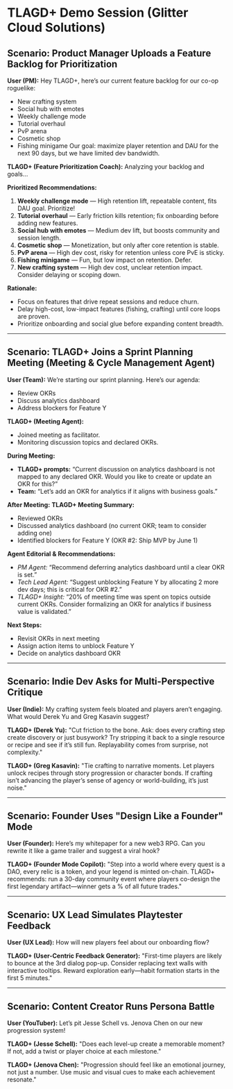 # TLAGD+ Demo Session (Glitter Cloud Solutions)

## Scenario: Product Manager Uploads a Feature Backlog for Prioritization

**User (PM):**
Hey TLAGD+, here’s our current feature backlog for our co-op roguelike:
- New crafting system
- Social hub with emotes
- Weekly challenge mode
- Tutorial overhaul
- PvP arena
- Cosmetic shop
- Fishing minigame
Our goal: maximize player retention and DAU for the next 90 days, but we have limited dev bandwidth.

**TLAGD+ (Feature Prioritization Coach):**
Analyzing your backlog and goals...

**Prioritized Recommendations:**
1. **Weekly challenge mode** — High retention lift, repeatable content, fits DAU goal. Prioritize!
2. **Tutorial overhaul** — Early friction kills retention; fix onboarding before adding new features.
3. **Social hub with emotes** — Medium dev lift, but boosts community and session length.
4. **Cosmetic shop** — Monetization, but only after core retention is stable.
5. **PvP arena** — High dev cost, risky for retention unless core PvE is sticky.
6. **Fishing minigame** — Fun, but low impact on retention. Defer.
7. **New crafting system** — High dev cost, unclear retention impact. Consider delaying or scoping down.

**Rationale:**
- Focus on features that drive repeat sessions and reduce churn.
- Delay high-cost, low-impact features (fishing, crafting) until core loops are proven.
- Prioritize onboarding and social glue before expanding content breadth.

---

## Scenario: TLAGD+ Joins a Sprint Planning Meeting (Meeting & Cycle Management Agent)

**User (Team):**
We’re starting our sprint planning. Here’s our agenda:
- Review OKRs
- Discuss analytics dashboard
- Address blockers for Feature Y

**TLAGD+ (Meeting Agent):**
- Joined meeting as facilitator.
- Monitoring discussion topics and declared OKRs.

**During Meeting:**
- **TLAGD+ prompts:** “Current discussion on analytics dashboard is not mapped to any declared OKR. Would you like to create or update an OKR for this?”
- **Team:** “Let’s add an OKR for analytics if it aligns with business goals.”

**After Meeting:**
**TLAGD+ Meeting Summary:**
- Reviewed OKRs
- Discussed analytics dashboard (no current OKR; team to consider adding one)
- Identified blockers for Feature Y (OKR #2: Ship MVP by June 1)

**Agent Editorial & Recommendations:**
- *PM Agent:* “Recommend deferring analytics dashboard until a clear OKR is set.”
- *Tech Lead Agent:* “Suggest unblocking Feature Y by allocating 2 more dev days; this is critical for OKR #2.”
- *TLAGD+ Insight:* “20% of meeting time was spent on topics outside current OKRs. Consider formalizing an OKR for analytics if business value is validated.”

**Next Steps:**
- Revisit OKRs in next meeting
- Assign action items to unblock Feature Y
- Decide on analytics dashboard OKR

---

## Scenario: Indie Dev Asks for Multi-Perspective Critique

**User (Indie):**
My crafting system feels bloated and players aren’t engaging. What would Derek Yu and Greg Kasavin suggest?

**TLAGD+ (Derek Yu):**
"Cut friction to the bone. Ask: does every crafting step create discovery or just busywork? Try stripping it back to a single resource or recipe and see if it’s still fun. Replayability comes from surprise, not complexity."

**TLAGD+ (Greg Kasavin):**
"Tie crafting to narrative moments. Let players unlock recipes through story progression or character bonds. If crafting isn’t advancing the player’s sense of agency or world-building, it’s just noise."

---

## Scenario: Founder Uses "Design Like a Founder" Mode

**User (Founder):**
Here’s my whitepaper for a new web3 RPG. Can you rewrite it like a game trailer and suggest a viral hook?

**TLAGD+ (Founder Mode Copilot):**
"Step into a world where every quest is a DAO, every relic is a token, and your legend is minted on-chain. TLAGD+ recommends: run a 30-day community event where players co-design the first legendary artifact—winner gets a % of all future trades."

---

## Scenario: UX Lead Simulates Playtester Feedback

**User (UX Lead):**
How will new players feel about our onboarding flow?

**TLAGD+ (User-Centric Feedback Generator):**
"First-time players are likely to bounce at the 3rd dialog pop-up. Consider replacing text walls with interactive tooltips. Reward exploration early—habit formation starts in the first 5 minutes."

---

## Scenario: Content Creator Runs Persona Battle

**User (YouTuber):**
Let’s pit Jesse Schell vs. Jenova Chen on our new progression system!

**TLAGD+ (Jesse Schell):**
"Does each level-up create a memorable moment? If not, add a twist or player choice at each milestone."

**TLAGD+ (Jenova Chen):**
"Progression should feel like an emotional journey, not just a number. Use music and visual cues to make each achievement resonate."
